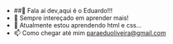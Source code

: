 - ##👋  Fala aí dev,aqui é o Eduardo!!!
- 👀 Sempre intereçado em aprender mais!
- 🌱 Atualmente estou aprendendo html e css...
- 📫 Como chegar até mim paraeduoliveira@gmail.com

<!---
EduardoOliveiraS/EduardoOliveiraS is a ✨ special ✨ repository because its `README.md` (this file) appears on your GitHub profile.
You can click the Preview link to take a look at your changes.
--->
